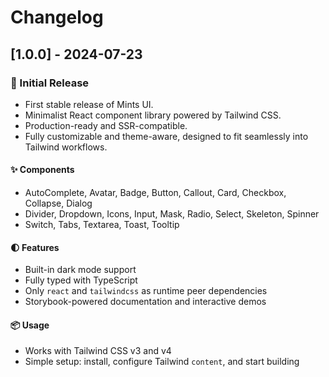# Changelog

## [1.0.0] - 2024-07-23

### 🎉 Initial Release

- First stable release of Mints UI.
- Minimalist React component library powered by Tailwind CSS.
- Production-ready and SSR-compatible.
- Fully customizable and theme-aware, designed to fit seamlessly into Tailwind workflows.

#### ✨ Components

- AutoComplete, Avatar, Badge, Button, Callout, Card, Checkbox, Collapse, Dialog
- Divider, Dropdown, Icons, Input, Mask, Radio, Select, Skeleton, Spinner
- Switch, Tabs, Textarea, Toast, Tooltip

#### 🌓 Features

- Built-in dark mode support
- Fully typed with TypeScript
- Only `react` and `tailwindcss` as runtime peer dependencies
- Storybook-powered documentation and interactive demos

#### 📦 Usage

- Works with Tailwind CSS v3 and v4
- Simple setup: install, configure Tailwind `content`, and start building

